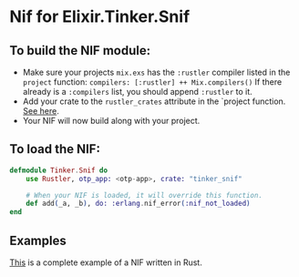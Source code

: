# Nif for Elixir.Tinker.Snif

## To build the NIF module:

- Make sure your projects `mix.exs` has the `:rustler` compiler listed in the `project` function: `compilers: [:rustler] ++ Mix.compilers()` If there already is a `:compilers` list, you should append `:rustler` to it.
- Add your crate to the `rustler_crates` attribute in the `project function. [See here](https://hexdocs.pm/rustler/basics.html#crate-configuration).
- Your NIF will now build along with your project.

## To load the NIF:

```elixir
defmodule Tinker.Snif do
    use Rustler, otp_app: <otp-app>, crate: "tinker_snif"

    # When your NIF is loaded, it will override this function.
    def add(_a, _b), do: :erlang.nif_error(:nif_not_loaded)
end
```

## Examples

[This](https://github.com/hansihe/NifIo) is a complete example of a NIF written in Rust.
